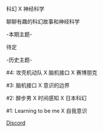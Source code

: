 科幻 X 神经科学

聊聊有趣的科幻故事和神经科学

-本期主题-

待定

-历史主题-

#4: 攻壳机动队 X 脑机接口 X 赛博朋克

#3: 脑机接口 X 意识的边界

#2: 醉步男 X 时间感知 X 日本科幻

#1: Learning to be me X 自我意识

[Discord](https://discord.gg/VfamD2Xh)

